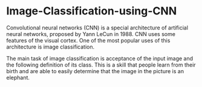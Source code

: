 # Image-Classification-using-CNN

Convolutional neural networks (CNN) is a special architecture of artificial neural networks, proposed by Yann LeCun in 1988. CNN uses some features of the visual cortex. One of the most popular uses of this architecture is image classification.

The main task of image classification is acceptance of the input image and the following definition of its class. This is a skill that people learn from their birth and are able to easily determine that the image in the picture is an elephant. 
